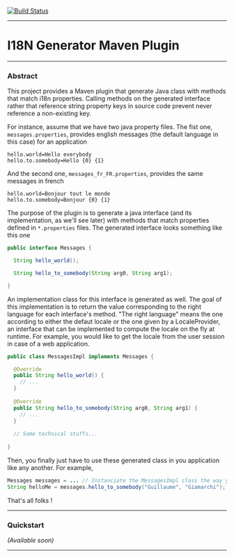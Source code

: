 [![Build Status](https://travis-ci.org/ggiamarchi/i18n-generator-maven-plugin.png?branch=master)](https://travis-ci.org/ggiamarchi/i18n-generator-maven-plugin)

<hr/>

# I18N Generator Maven Plugin #

<hr/>

### Abstract ###

This project provides a Maven plugin that generate Java class with methods that match i18n properties. Calling methods
on the generated interface rather that reference string property keys in source code prevent never reference a
non-existing key.

For instance, assume that we have two java property files. The fist one, `messages.properties`, provides english messages
(the default language in this case) for an application

```
hello.world=Hello everybody
hello.to.somebody=Hello {0} {1}
```

And the second one, `messages_fr_FR.properties`, provides the same messages in french

```
hello.world=Bonjour tout le monde
hello.to.somebody=Bonjour {0} {1}
```

The purpose of the plugin is to generate a java interface (and its implementation, as we'll see later) with methods
that match properties defined in `*.properties` files. The generated interface looks something like this one

```java
public interface Messages {

  String hello_world();

  String hello_to_somebody(String arg0, String arg1);

}
```

An implementation class for this interface is generated as well. The goal of this implementation is to return the value
corresponding to the right language for each interface's method. "The right language" means the one according to either
the defaut locale or the one given by  a LocaleProvider, an interface that can be implemented to compute the locale on
the fly at runtime. For example, you would like to get the locale from the user session in case of a web application.

```java
public class MessagesImpl implements Messages {

  @Override
  public String hello_world() {
    // ...
  }
  
  @Override
  public String hello_to_somebody(String arg0, String arg1) {
    // ...
  }
  
  // Some technical stuffs...
  
}
```

Then, you finally just have to use these generated class in you application like any another. For example,

```java
Messages messages = ... // Instanciate the MessagesImpl class the way you want. With the new keywork, a Spring lookup, ...
String helloMe = messages.hello_to_somebody("Guillaume", "Giamarchi");
```

That's all folks !

<hr/>

### Quickstart ###

_(Available soon)_

<hr/>
